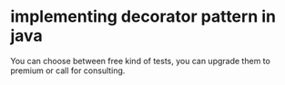 # implementing decorator pattern in java
You can choose between free kind of tests, you can upgrade them to premium or call for consulting.
